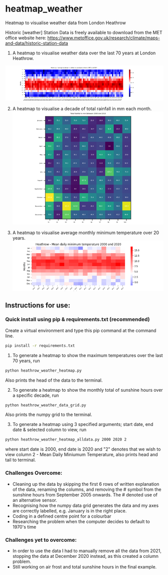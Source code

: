# heatmap_weather
Heatmap to visualise weather data from London Heathrow

Historic [weather] Station Data is freely available to download from the MET office website here: https://www.metoffice.gov.uk/research/climate/maps-and-data/historic-station-data

1. A heatmap to visualise weather data over the last 70 years at London Heathrow.

![Image - Average Maximum Monthly Temperature Between 1950 And 2020](heathrow_heatmap_1950_2020.png)

2. A heatmap to visualise a decade of total rainfall in mm each month.
![Image - Total Rainfall in mm Over A Specific Decade](heathrow_rainfall_heatmap_decade.png)

3. A heatmap to visualise average monthly minimum temperature over 20 years.
![Image - Average Munimum Monthly Temperature Over 20 Years](heathrow_min_temp_heatmap.png)

## Instructions for use:
### Quick install using pip & requirements.txt (recommended)
Create a virtual environment and type this pip command at the command line. 
```bash
pip install -r requirements.txt
```
1. To generate a heatmap to show the maximum temperatures over the last 70 years, run 
```bash
python heathrow_weather_heatmap.py
```
Also prints the head of the data to the terminal.

2. To generate a heatmap to show the monthly total of sunshine hours over a specific decade, run 
```bash
python heathrow_weather_data_grid.py
```
Also prints the numpy grid to the terminal.

3. To generate a heatmap using 3 specified arguments; start date, end date & selected column to view, run
```bash
python heathrow_weather_heatmap_alldata.py 2000 2020 2 
```
where start date is 2000, end date is 2020 and "2" denotes that we wish to view column 2 - Mean Daily Miniumum Temperature, also prints head and tail to terminal.

### Challenges Overcome:
- Cleaning up the data by skipping the first 6 rows of written explanation of the data, renaming the columns, and removing the # symbol from the sunshine hours from September 2005 onwards. The # denoted use of an alternative sensor.
- Recognising how the numpy data grid generates the data and my axes are correctly labelled, e.g. January is in the right place.
- Coding in a defined centre point for a colourbar
- Researching the problem when the computer decides to default to 1970's time

### Challenges yet to overcome:
- In order to use the data I had to manually remove all the data from 2021, stopping the data at December 2020 instead, as this created a column problem.
- Still working on air frost and total sunshine hours in the final example.
